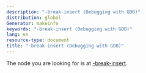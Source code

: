 ```yaml
---
description: "-break-insert (Debugging with GDB)"
distribution: global
Generator: makeinfo
keywords: "-break-insert (Debugging with GDB)"
lang: en
resource-type: document
title: "-break-insert (Debugging with GDB)"
---
```

The node you are looking for is at [-break-insert](GDB_002fMI-Breakpoint-Commands.html#g_t_002dbreak_002dinsert).
